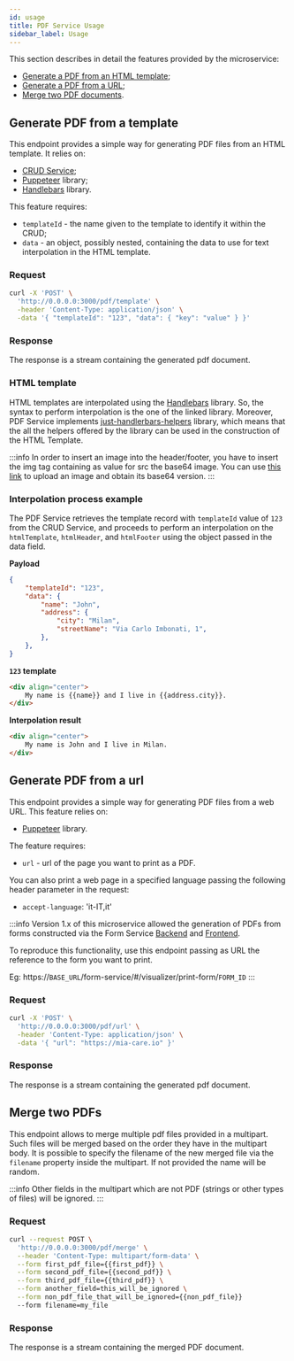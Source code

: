 ```yaml
---
id: usage
title: PDF Service Usage
sidebar_label: Usage
---
```


<!--
WARNING: this file was automatically generated by Mia-Platform Doc Aggregator.
DO NOT MODIFY IT BY HAND.
Instead, modify the source file and run the aggregator to regenerate this file.
-->

This section describes in detail the features provided by the microservice:
- [Generate a PDF from an HTML template](#generate-pdf-from-an-template);
- [Generate a PDF from a URL](#generate-pdf-from-a-url);
- [Merge two PDF documents](#merge-two-pdfs).

## Generate PDF from a template
This endpoint provides a simple way for generating PDF files from an HTML template. It relies on:
- [CRUD Service](../../runtime_suite/crud-service/overview_and_usage);
- [Puppeteer](https://github.com/GoogleChrome/puppeteer) library;
- [Handlebars](https://github.com/wycats/handlebars.js/) library.

This feature requires:
- `templateId` - the name given to the template to identify it within the CRUD;
- `data` - an object, possibly nested, containing the data to use for text interpolation in the HTML template.

### Request
```bash
curl -X 'POST' \
  'http://0.0.0.0:3000/pdf/template' \
  -header 'Content-Type: application/json' \
  -data '{ "templateId": "123", "data": { "key": "value" } }'
```

### Response
The response is a stream containing the generated pdf document.

### HTML template
HTML templates are interpolated using the [Handlebars](https://github.com/wycats/handlebars.js/) library. So, the syntax to perform interpolation is the one of the linked library. Moreover, PDF Service implements [just-handlerbars-helpers](https://github.com/leapfrogtechnology/just-handlebars-helpers) library, which means that the all the helpers offered by the library can be used in the construction of the HTML Template.

:::info
In order to insert an image into the header/footer, you have to insert the img tag containing as value for src the base64 image.
You can use [this link](https://codebeautify.org/image-to-base64-converter) to upload an image and obtain its base64 version.
:::

### Interpolation process example

The PDF Service retrieves the template record with `templateId` value of `123` from the CRUD Service, and proceeds to perform an interpolation on the `htmlTemplate`, `htmlHeader`, and `htmlFooter` using the object passed in the data field.

**Payload**
```json
{
    "templateId": "123",
    "data": {
        "name": "John",
        "address": {
            "city": "Milan",
            "streetName": "Via Carlo Imbonati, 1",
        },
    },
}
```

**`123` template** 
```html
<div align="center">
    My name is {{name}} and I live in {{address.city}}.
</div>
```

**Interpolation result**
```html
<div align="center">
    My name is John and I live in Milan.
</div>
```

## Generate PDF from a url
This endpoint provides a simple way for generating PDF files from a web URL. This feature relies on:
- [Puppeteer](https://github.com/GoogleChrome/puppeteer) library.

The feature requires:
- `url` - url of the page you want to print as a PDF.

You can also print a web page in a specified language passing the following header parameter in the request:
- `accept-language`: 'it-IT,it'

:::info
Version 1.x of this microservice allowed the generation of PDFs from forms constructed via the Form Service [Backend](../../runtime_suite/form-service-backend/overview) and [Frontend](../../runtime_suite/form-service-frontend/configuration).

To reproduce this functionality, use this endpoint passing as URL the reference to the form you want to print.  

Eg: https://`BASE_URL`/form-service/#/visualizer/print-form/`FORM_ID`
:::

### Request
```bash
curl -X 'POST' \
  'http://0.0.0.0:3000/pdf/url' \
  -header 'Content-Type: application/json' \
  -data '{ "url": "https://mia-care.io" }'
```

### Response
The response is a stream containing the generated pdf document.

## Merge two PDFs

This endpoint allows to merge multiple pdf files provided in a multipart. Such files will be merged based on the order they have in the multipart body.
It is possible to specify the filename of the new merged file via the `filename` property inside the multipart. If not provided the name will be random.

:::info
Other fields in the multipart which are not PDF (strings or other types of files) will be ignored.
:::

### Request
```bash
curl --request POST \
  'http://0.0.0.0:3000/pdf/merge' \
  --header 'Content-Type: multipart/form-data' \
  --form first_pdf_file={{first_pdf}} \
  --form second_pdf_file={{second_pdf}} \
  --form third_pdf_file={{third_pdf}} \
  --form another_field=this_will_be_ignored \
  --form non_pdf_file_that_will_be_ignored={{non_pdf_file}}
  --form filename=my_file
```

### Response
The response is a stream containing the merged PDF document.
